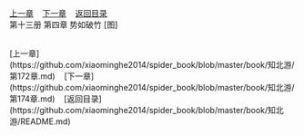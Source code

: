 
[上一章](https://github.com/xiaominghe2014/spider_book/blob/master/book/知北游/第172章.md)&nbsp;&nbsp;&nbsp;&nbsp;[下一章](https://github.com/xiaominghe2014/spider_book/blob/master/book/知北游/第174章.md)&nbsp;&nbsp;&nbsp;&nbsp;[返回目录](https://github.com/xiaominghe2014/spider_book/blob/master/book/知北游/README.md)
<br /> 第十三册 第四章 势如破竹 [图]<br />
    
  <br />
[上一章](https://github.com/xiaominghe2014/spider_book/blob/master/book/知北游/第172章.md)&nbsp;&nbsp;&nbsp;&nbsp;[下一章](https://github.com/xiaominghe2014/spider_book/blob/master/book/知北游/第174章.md)&nbsp;&nbsp;&nbsp;&nbsp;[返回目录](https://github.com/xiaominghe2014/spider_book/blob/master/book/知北游/README.md)
